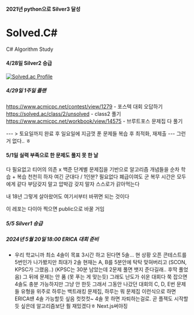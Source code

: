 #### 2021년 python으로 Silver3 달성

# Solved.C#
C# Algorithm Study
#### 4/28일 Silver2 승급

[![Solved.ac Profile](http://mazassumnida.wtf/api/v2/generate_badge?boj=qetqet910)](https://solved.ac/qetqet910/)

##### 4/29일 1주일 플랜

https://www.acmicpc.net/contest/view/1279 - 포스텍 대회 오답하기
https://solved.ac/class/2/unsolved - class2 풀기
https://www.acmicpc.net/workbook/view/14575 - 브루트포스 문제집 다 풀기 

--- > 토요일까지 완료 후 일요일에 지금껏 푼 문제들 복습 후 최적화, 재제출 ---
그런 거 없다.. ㅎ

#### 5/1일 실력 부족으로 한 문제도 풀지 못 한 날

다 필요없고 티어의 의존 x 백준 단계별 문제집을 기반으로
알고리즘 개념들을 순차 학습 + 복습
천천히 하자 여긴 군대다 / 1인분? 필요없다 폐급이여도 군 복무 시간은 모두에게 같다
부담갖지 말고 압박감 갖지 말자 스스로가 갉아먹는다

내 18년 그렇게 살아왔어도 여기서부터 바뀌면 되는 것이다

이 레포는 다이아 찍으면 public으로 바꿀 거임

##### 5/5 Silver1 승급

##### 2024년 5월 20일 18:00 ERICA 대회 준비
- 우리 학교니까 최소 4솔이 목표 3시간 하고 된다면 5솔...
 현 상황 오픈 콘테스트를 5번인가 나가봤지만 최대가 2솔
 현재는 A, B를 5분안에 탁탁 맞혀버리고 (SCON, KPSC가 그랬음..) 
 (KPSC는 30분 남았는데 2문제 풀면 뱃지 준다길래.. 후딱 풀었음)
 그 뒤에 문제는 안 품 (못 푸는 게 맞는듯) 그래도 난도가 쉬운 대회다 
 쭉 잡으면 4솔도 충분 가능하지만 그냥 안 한듯 그래서 그동안 나갔던 대회의 
 C, D, E번 문제들 유형을 위주로 하루는 백트래킹 문제집, 하루는 뭐 문제집
 이런식으로 하면 ERICA떈 4솔 가능할듯 싶음 컷컷컷~ 4솔 못 하면 자퇴하는걸로. 
 곧 플젝도 시작할듯 싶은데 알고리즘보단 훨 재밌겠다ㅎ Next.js써야징